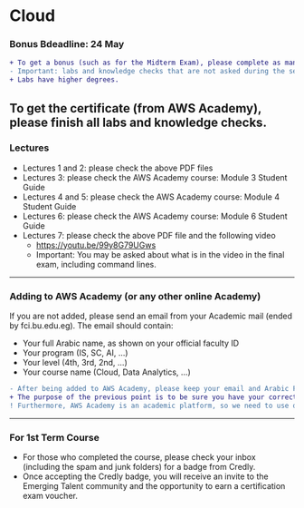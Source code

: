 # Cloud

### Bonus Bdeadline: **24 May**

```diff
+ To get a bonus (such as for the Midterm Exam), please complete as many labs and knowledge checks as you can.
- Important: labs and knowledge checks that are not asked during the semester.
+ Labs have higher degrees.
```
To get the certificate (from AWS Academy), please finish all labs and knowledge checks.
---

<!--
- Oral degrees are based on the online tasks
### We have finished our lectures. 

### Tasks to do
Please do the following (<ins>deadline **15 May**</ins>)
 - Module 13 - Guided Lab 1: Breaking a Monolithic Node.js Application into Microservices
 - Module 13 Guided Lab - Implementing a Serverless Architecture with AWS Lambda
 - Module 13 Challenge Lab - Implementing a Serverless Architecture for the Cafe


Please do the following (<ins>deadline **3 May**</ins>)
- Module 6 Knowledge Check
- Module 6 Guided Lab - Creating a Virtual Private Cloud
- Module 6 Challenge Lab - Creating a VPC Networking Environment for the Cafe
-->

### Lectures
<!--```diff
+  The next lectures will be on 29 April at "Modareg 5", Insha Allah. 
```
-->
- Lectures 1 and 2: please check the above PDF files
- Lectures 3: please check the AWS Academy course: Module 3 Student Guide
- Lectures 4 and 5: please check the AWS Academy course: Module 4 Student Guide
- Lectures 6: please check the AWS Academy course: Module 6 Student Guide
- Lectures 7: please check the above PDF file and the following video
  - https://youtu.be/99y8G79UGws
  - Important: You may be asked about what is in the video in the final exam, including command lines.  
---

<!--
### Tasks to do
Please do the following (<ins>deadline **31 March**</ins>)
- Module 4 Knowledge Check
 
Please do the following (<ins>deadline **31 March** *(extended)*</ins>)
- Module 4 Guided Lab - Introducing Amazon Elastic File System (Amazon EFS)
- Module 4 Challenge Lab - Creating a Dynamic Website for the Cafe

---
-->

 <!--
Please do the following (<ins>deadline **23 March**</ins>)
- Module 3 Guided Lab - Hosting a Static Website
- Module 3 Challenge Lab - Creating a Static Website for the Cafe
- Module 3 Knowledge Check
-->

<!--
Please do the following (<ins>deadline **15 March**</ins>)
- Module 2 Knowledge Check
-->

<!--
### Zoom
- https://us05web.zoom.us/j/82861851614?pwd=1KCjaJbmRJvzLje2Kab3MuZVXNMuSL.1
- Saturday 03:00 pm
---
-->

### Adding to AWS Academy (or any other online Academy)
If you are not added, please send an email from your Academic mail (ended by fci.bu.edu.eg). The email should contain:
- Your full Arabic name, as shown on your official faculty ID
- Your program (IS, SC, AI, ...)
- Your level (4th, 3rd, 2nd, ...)
- Your course name (Cloud, Data Analytics, ...)

 ```diff
- After being added to AWS Academy, please keep your email and Arabic Full name as it is
+ The purpose of the previous point is to be sure you have your correct degrees based on your work in the course
! Furthermore, AWS Academy is an academic platform, so we need to use our Academic emails
``` 
---

### For 1st Term Course
- For those who completed the course, please check your inbox (including the spam and junk folders) for a badge from Credly. 
- Once accepting the Credly badge, you will receive an invite to the Emerging Talent community and the opportunity to earn a certification exam voucher.

<!--
### Practical Demo
- https://youtu.be/99y8G79UGws
- **Important:** You may be asked about what is in the video in the final exam, including command lines.

### Recorded Last Lecture
- https://youtu.be/HlRAzFeutVw
- https://youtu.be/tmw8PdNgri0

### AWS Academy Course and enhance your degrees (Ponus)
- For all who need to increase their degrees (such as for the Midterm Exam), please do labs and knowledge checks as you can.
```diff
+ It is still open till 23 Jan. but with fewer degrees compared for who did it on time
```
-->
<!-- - The deadline is 31 Dec. -->
<!--
### AWS Academy
- Please do labs and answer questions as you can.
- There will be a badge and completion certificate for those who complete all the labs and knowledge checks (all theoretical parts).
- AWS **may** organize a competition between students from all over Egypt in the second term.
--> 

 
<!--
Please do the following labs (<ins>deadline **22 December**</ins>)
- Module 11 Guided Lab: Streaming Dynamic Content using Amazon CloudFront
- Module 13 Guided Lab: Breaking a Monolithic Node.js Application into Microservices
-->

<!--
### Zoom Link
https://us05web.zoom.us/j/83518532308?pwd=NXNJVXRTZmQ0dnhuU3A5ODNtanBRUT09
```diff
+ We finished the lectures. I wish you all good luck with your exams.
! I will be available online next Monday at 7:30 pm to update you on AWS Academy.
```
-->



<!--
Please do the following labs (<ins>deadline **12 December**</ins>)
- Module 7 Guided Lab - Creating a VPC Peering Connection
- Module 9 Guided Lab - Creating a Highly Available Environment
-->



<!--
Please do the following labs (<ins>deadline **3 December**</ins>)
- Creating a Virtual Private Cloud
- Creating a VPC Networking Environment for the Cafe
-->

<!--
```diff
+ Please do the steps as mentioned in the labs exactly, 
! Please keep your complete real Arabic name and your Edu mail (fci.bu.edu.eg) in your profile.
```
-->

<!-- - including the "Lab complete" steps (click on End Lab). -->

<!--
Module 9 Challenge Lab - Creating a Scalable and Highly Available Environment for the Cafe
Module 11 Guided Lab - Streaming Dynamic Content using Amazon CloudFront

(Optional) Module 13 - Guided Lab 1: Breaking a Monolithic Node.js Application into Microservices
Module 13 Guided Lab - Implementing a Serverless Architecture with AWS Lambda
Module 13 Challenge Lab - Implementing a Serverless Architecture for the Cafe
-->

<!--
### Generic Note
```diff
+ You can enter the lecture after we start,
- ONLY from the BACK Door of the lecturer's room.
```
-->

<!--
### Sunday 26 Nov. Note

```diff
-  Due to the other years' exams, our lecture will be postponed 
```
-->

<!-- # Cloud
```diff
+ The lecturer of Sunday 05th November
- will be postponed to another date
```
-->

